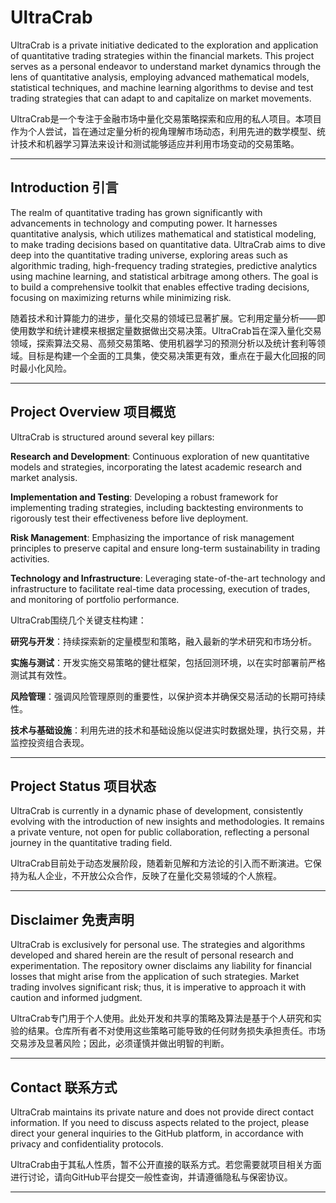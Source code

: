 # UltraCrab
UltraCrab is a private initiative dedicated to the exploration and application of quantitative trading strategies within the financial markets. This project serves as a personal endeavor to understand market dynamics through the lens of quantitative analysis, employing advanced mathematical models, statistical techniques, and machine learning algorithms to devise and test trading strategies that can adapt to and capitalize on market movements.

UltraCrab是一个专注于金融市场中量化交易策略探索和应用的私人项目。本项目作为个人尝试，旨在通过定量分析的视角理解市场动态，利用先进的数学模型、统计技术和机器学习算法来设计和测试能够适应并利用市场变动的交易策略。

---

## Introduction 引言
The realm of quantitative trading has grown significantly with advancements in technology and computing power. It harnesses quantitative analysis, which utilizes mathematical and statistical modeling, to make trading decisions based on quantitative data. UltraCrab aims to dive deep into the quantitative trading universe, exploring areas such as algorithmic trading, high-frequency trading strategies, predictive analytics using machine learning, and statistical arbitrage among others. The goal is to build a comprehensive toolkit that enables effective trading decisions, focusing on maximizing returns while minimizing risk.

随着技术和计算能力的进步，量化交易的领域已显著扩展。它利用定量分析——即使用数学和统计建模来根据定量数据做出交易决策。UltraCrab旨在深入量化交易领域，探索算法交易、高频交易策略、使用机器学习的预测分析以及统计套利等领域。目标是构建一个全面的工具集，使交易决策更有效，重点在于最大化回报的同时最小化风险。

---

## Project Overview 项目概览
UltraCrab is structured around several key pillars:

**Research and Development**: Continuous exploration of new quantitative models and strategies, incorporating the latest academic research and market analysis.

**Implementation and Testing**: Developing a robust framework for implementing trading strategies, including backtesting environments to rigorously test their effectiveness before live deployment.

**Risk Management**: Emphasizing the importance of risk management principles to preserve capital and ensure long-term sustainability in trading activities.

**Technology and Infrastructure**: Leveraging state-of-the-art technology and infrastructure to facilitate real-time data processing, execution of trades, and monitoring of portfolio performance.

UltraCrab围绕几个关键支柱构建：

**研究与开发**：持续探索新的定量模型和策略，融入最新的学术研究和市场分析。

**实施与测试**：开发实施交易策略的健壮框架，包括回测环境，以在实时部署前严格测试其有效性。

**风险管理**：强调风险管理原则的重要性，以保护资本并确保交易活动的长期可持续性。

**技术与基础设施**：利用先进的技术和基础设施以促进实时数据处理，执行交易，并监控投资组合表现。

---

## Project Status 项目状态
UltraCrab is currently in a dynamic phase of development, consistently evolving with the introduction of new insights and methodologies. It remains a private venture, not open for public collaboration, reflecting a personal journey in the quantitative trading field.

UltraCrab目前处于动态发展阶段，随着新见解和方法论的引入而不断演进。它保持为私人企业，不开放公众合作，反映了在量化交易领域的个人旅程。

---

## Disclaimer 免责声明
UltraCrab is exclusively for personal use. The strategies and algorithms developed and shared herein are the result of personal research and experimentation. The repository owner disclaims any liability for financial losses that might arise from the application of such strategies. Market trading involves significant risk; thus, it is imperative to approach it with caution and informed judgment.

UltraCrab专门用于个人使用。此处开发和共享的策略及算法是基于个人研究和实验的结果。仓库所有者不对使用这些策略可能导致的任何财务损失承担责任。市场交易涉及显著风险；因此，必须谨慎并做出明智的判断。

---

## Contact 联系方式
UltraCrab maintains its private nature and does not provide direct contact information. If you need to discuss aspects related to the project, please direct your general inquiries to the GitHub platform, in accordance with privacy and confidentiality protocols.

UltraCrab由于其私人性质，暂不公开直接的联系方式。若您需要就项目相关方面进行讨论，请向GitHub平台提交一般性查询，并请遵循隐私与保密协议。

---